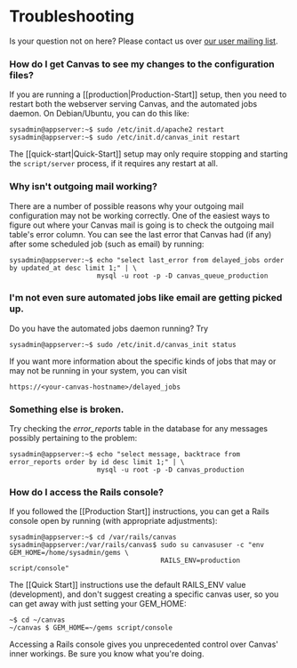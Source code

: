 Troubleshooting
==========

Is your question not on here? Please contact us over [our user mailing list](http://groups.google.com/group/canvas-lms-users).

### How do I get Canvas to see my changes to the configuration files?

If you are running a [[production|Production-Start]] setup, then you need to restart both the webserver serving Canvas, and the automated jobs daemon. On Debian/Ubuntu, you can do this like:

```
sysadmin@appserver:~$ sudo /etc/init.d/apache2 restart
sysadmin@appserver:~$ sudo /etc/init.d/canvas_init restart
```

The [[quick-start|Quick-Start]] setup may only require stopping and starting the `script/server` process, if it requires any restart at all.

### Why isn't outgoing mail working?

There are a number of possible reasons why your outgoing mail configuration may not be working correctly. One of the easiest ways to figure out where your Canvas mail is going is to check the outgoing mail table's error column. You can see the last error that Canvas had (if any) after some scheduled job (such as email) by running:

```
sysadmin@appserver:~$ echo "select last_error from delayed_jobs order by updated_at desc limit 1;" | \
                      mysql -u root -p -D canvas_queue_production
```

### I'm not even sure automated jobs like email are getting picked up.

Do you have the automated jobs daemon running? Try

```
sysadmin@appserver:~$ sudo /etc/init.d/canvas_init status
```

If you want more information about the specific kinds of jobs that may or may not be running in your system, you can visit

```
https://<your-canvas-hostname>/delayed_jobs
```

### Something else is broken.

Try checking the *error_reports* table in the database for any messages possibly pertaining to the problem:

```
sysadmin@appserver:~$ echo "select message, backtrace from error_reports order by id desc limit 1;" | \
                      mysql -u root -p -D canvas_production
```

### How do I access the Rails console?

If you followed the [[Production Start]] instructions, you can get a Rails console open by running (with appropriate adjustments):

```
sysadmin@appserver:~$ cd /var/rails/canvas
sysadmin@appserver:/var/rails/canvas$ sudo su canvasuser -c "env GEM_HOME=/home/sysadmin/gems \
                                      RAILS_ENV=production script/console"
```

The [[Quick Start]] instructions use the default RAILS_ENV value (development), and don't suggest creating a specific canvas user, so you can get away with just setting your GEM_HOME:

```
~$ cd ~/canvas
~/canvas $ GEM_HOME=~/gems script/console
```
Accessing a Rails console gives you unprecedented control over Canvas' inner workings. Be sure you know what you're doing.
